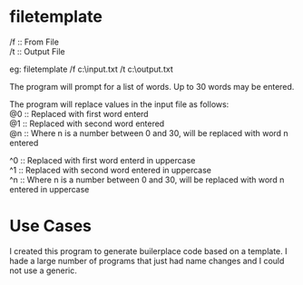 # filetemplate

/f :: From File  
/t :: Output File  
  
eg: filetemplate /f c:\input.txt /t c:\output.txt  
  
The program will prompt for a list of words. Up to 30 words may be entered.  
  
The program will replace values in the input file as follows:  
@0 :: Replaced with first word enterd  
@1 :: Replaced with second word entered  
@n :: Where n is a number between 0 and 30, will be replaced with word n entered  
  
^0 :: Replaced with first word enterd in uppercase  
^1 :: Replaced with second word entered in uppercase  
^n :: Where n is a number between 0 and 30, will be replaced with word n entered in uppercase  
  
Use Cases  
=========  
  
I created this program to generate builerplace code based on a template.  I hade a large number of programs that just had name changes and I could not use a generic.  

